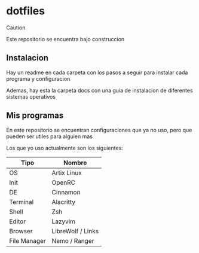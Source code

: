 # dotfiles

> [!CAUTION]
> Este repositorio se encuentra bajo construccion

## Instalacion

Hay un readme en cada carpeta con los pasos a seguir para instalar cada programa y configuracion

Ademas, hay esta la carpeta docs con una guia de instalacion de diferentes sistemas operativos

## Mis programas

En este repositorio se encuentran configuraciones que ya no uso, pero que pueden ser utiles para alguien mas

Los que yo uso actualmente son los siguientes:

| Tipo | Nombre |
| --- | --- |
| OS | Artix Linux |
| Init | OpenRC |
| DE | Cinnamon |
| Terminal | Alacritty |
| Shell | Zsh |
| Editor | Lazyvim |
| Browser | LibreWolf / Links |
| File Manager | Nemo / Ranger |

